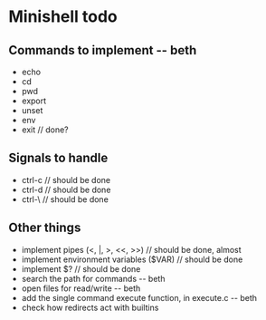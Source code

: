 
# Minishell todo

## Commands to implement -- beth

- echo
- cd
- pwd
- export
- unset
- env
- exit // done?

## Signals to handle

- ctrl-c // should be done
- ctrl-d // should be done
- ctrl-\ // should be done

## Other things

- implement pipes (<, |, >, <<, >>) // should be done, almost
- implement environment variables ($VAR) // should be done
- implement $? // should be done
- search the path for commands -- beth
- open files for read/write -- beth
- add the single command execute function, in execute.c -- beth
- check how redirects act with builtins